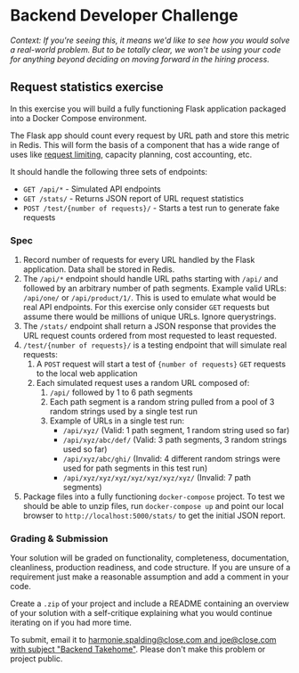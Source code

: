 # Backend Developer Challenge

_Context: If you're seeing this, it means we'd like to see how you would solve a real-world problem. But to be totally clear, we won't be using your code for anything beyond deciding on moving forward in the hiring process._

## Request statistics exercise

In this exercise you will build a fully functioning Flask application packaged into
a Docker Compose environment.

The Flask app should count every request by URL path and store this metric in Redis.
This will form the basis of a component that has a wide range of uses like
[request limiting](https://developer.close.io/#ratelimits), capacity planning, cost accounting, etc.

It should handle the following three sets of endpoints:
* `GET /api/*` - Simulated API endpoints
* `GET /stats/` - Returns JSON report of URL request statistics
* `POST /test/{number of requests}/` - Starts a test run to generate fake requests

### Spec

1. Record number of requests for every URL handled by the Flask application.  Data shall be stored in Redis.
1. The `/api/*` endpoint should handle URL paths starting with `/api/` and followed by an arbitrary number of path segments.
   Example valid URLs: `/api/one/` or `/api/product/1/`. This is used to emulate what would be real API endpoints.
   For this exercise only consider `GET` requests but assume there would be millions of unique URLs. Ignore querystrings.
1. The `/stats/` endpoint shall return a JSON response that provides the URL request counts ordered from most
    requested to least requested.
1. `/test/{number of requests}/` is a testing endpoint that will simulate real requests:
   1. A `POST` request will start a test of `{number of requests}` `GET` requests to the local web application
   1. Each simulated request uses a random URL composed of:
      1. `/api/` followed by 1 to 6 path segments
      1. Each path segment is a random string pulled from a pool of 3 random strings used by a single test run
      1. Example of URLs in a single test run:
         * `/api/xyz/` (Valid: 1 path segment, 1 random string used so far)
         * `/api/xyz/abc/def/` (Valid: 3 path segments, 3 random strings used so far)
         * `/api/xyz/abc/ghi/` (Invalid: 4 different random strings were used for path segments in this test run)
         * `/api/xyz/xyz/xyz/xyz/xyz/xyz/xyz/` (Invalid: 7 path segments)
1. Package files into a fully functioning `docker-compose` project. To test we should be able to unzip files,
   run `docker-compose up` and point our local browser to `http://localhost:5000/stats/` to get the initial JSON report.

### Grading & Submission

Your solution will be graded on functionality, completeness, documentation, cleanliness, production readiness, and code structure.  If you are unsure of a requirement just make a reasonable assumption and add a comment in your code.

Create a `.zip` of your project and include a README containing an overview of your solution with a self-critique explaining what you would continue iterating on if you had more time.

To submit, email it to [harmonie.spalding@close.com and joe@close.com with subject "Backend Takehome"](mailto:harmonie.spalding@close.com,joe@close.com?Subject=Backend%20Takehome). Please don't make this problem or project public.